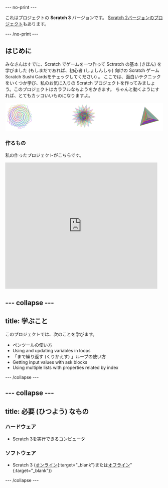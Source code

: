 \--- no-print \---

これはプロジェクトの **Scratch 3** バージョンです。 [Scratch 2バージョンのプロジェクト](https://projects.raspberrypi.org/en/projects/cd-intermediate-scratch-sushi-scratch2)もあります。

\--- /no-print \---

## はじめに

みなさんはすでに、Scratch でゲームを一つ作って Sctratch の基本 (きほん) を学びました (もしまだであれば、初心者 (しょしんしゃ) 向けの Scratch ゲーム Scratch Sushi Cardsをチェックしてください) 。 ここでは、面白いテクニックをいくつか学び、私のお気に入りの Scratch プロジェクトを作ってみましょう。このプロジェクトはカラフルなもようをかきます。 ちゃんと動くようにすれば、とてもカッコいいものになりますよ。

![](images/pen1.png)

### 作るもの

私の作ったプロジェクトがこちらです。

<div class="scratch-preview">
  <iframe allowtransparency="true" width="485" height="402" src="https://scratch.mit.edu/projects/embed/205355399/?autostart=false" frameborder="0"></iframe>
</div>

## \--- collapse \---

## title: 学ぶこと

このプロジェクトでは、次のことを学びます。

+ ペンツールの使い方
+ Using and updating variables in loops
+ 「まで繰り返す (くりかえす) 」ループの使い方
+ Getting input values with ask blocks
+ Using multiple lists with properties related by index

\--- /collapse \---

## \--- collapse \---

## title: 必要 (ひつよう) なもの

### ハードウェア

+ Scratch 3を実行できるコンピュータ

### ソフトウェア

+ Scratch 3 ([オンライン](https://scratch.mit.edu/projects/editor/){:target="_blank"}または[オフライン](https://scratch.mit.edu/download/)"{:target="_blank"})

\--- /collapse \---